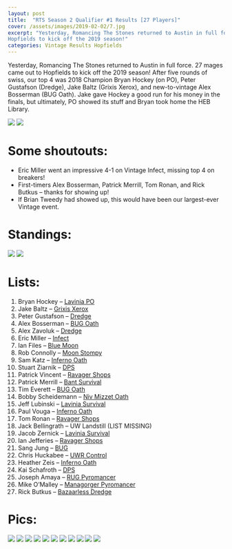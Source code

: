 ```yaml
---
layout: post
title:  "RTS Season 2 Qualifier #1 Results [27 Players]"
cover: /assets/images/2019-02-02/7.jpg
excerpt: "Yesterday, Romancing The Stones returned to Austin in full force. 27 mages came out to
Hopfields to kick off the 2019 season!"
categories: Vintage Results Hopfields
---
```


Yesterday, Romancing The Stones returned to Austin in full force. 27 mages came out to Hopfields to
kick off the 2019 season! After five rounds of swiss, our top 4 was 2018 Champion Bryan Hockey (on
PO), Peter Gustafson (Dredge), Jake Baltz (Grixis Xerox), and new-to-vintage Alex Bosserman (BUG
Oath). Jake gave Hockey a good run for his money in the finals, but ultimately, PO showed its stuff
and Bryan took home the HEB Library.

![]({{site.cdn_url}}/assets/images/2019-02-02/1.jpg)
![]({{site.cdn_url}}/assets/images/2019-02-02/2.jpg)

# Some shoutouts:

* Eric Miller went an impressive 4-1 on Vintage Infect, missing top 4 on breakers!
* First-timers Alex Bosserman, Patrick Merrill, Tom Ronan, and Rick Butkus – thanks for showing
up!
* If Brian Tweedy had showed up, this would have been our largest-ever Vintage event.

# Standings:

![]({{site.cdn_url}}/assets/images/2019-02-02/standings1.png)
![]({{site.cdn_url}}/assets/images/2019-02-02/standings2.png)

# Lists:

1. Bryan Hockey – [Lavinia PO]({{site.cdn_url}}/assets/images/2019-02-02/deck-1.jpg)
2. Jake Baltz – [Grixis Xerox]({{site.cdn_url}}/assets/images/2019-02-02/deck-2.jpg)
3. Peter Gustafson – [Dredge]({{site.cdn_url}}/assets/images/2019-02-02/deck-3.jpg)
4. Alex Bosserman – [BUG Oath]({{site.cdn_url}}/assets/images/2019-02-02/deck-4.jpg)
5. Alex Zavoluk – [Dredge]({{site.cdn_url}}/assets/images/2019-02-02/deck-5.jpg)
6. Eric Miller – [Infect]({{site.cdn_url}}/assets/images/2019-02-02/deck-6.jpg)
7. Ian Files – [Blue Moon]({{site.cdn_url}}/assets/images/2019-02-02/deck-7.jpg)
8. Rob Connolly – [Moon Stompy]({{site.cdn_url}}/assets/images/2019-02-02/deck-8.jpg)
9. Sam Katz – [Inferno Oath]({{site.cdn_url}}/assets/images/2019-02-02/deck-9.jpg)
10. Stuart Ziarnik – [DPS]({{site.cdn_url}}/assets/images/2019-02-02/deck-10.jpg)
11. Patrick Vincent – [Ravager Shops]({{site.cdn_url}}/assets/images/2019-02-02/deck-11.jpg)
12. Patrick Merrill – [Bant Survival]({{site.cdn_url}}/assets/images/2019-02-02/deck-12.jpg)
13. Tim Everett – [BUG Oath]({{site.cdn_url}}/assets/images/2019-02-02/deck-13.jpg)
14. Bobby Scheidemann – [Niv Mizzet Oath]({{site.cdn_url}}/assets/images/2019-02-02/deck-14.jpg)
15. Jeff Lubinski – [Lavinia Survival]({{site.cdn_url}}/assets/images/2019-02-02/deck-15.jpg)
16. Paul Vouga – [Inferno Oath]({{site.cdn_url}}/assets/images/2019-02-02/deck-16.jpg)
17. Tom Ronan – [Ravager Shops]({{site.cdn_url}}/assets/images/2019-02-02/deck-17.jpg)
18. Jack Bellingrath – UW Landstill (LIST MISSING)
19. Jacob Zernick – [Lavinia Survival]({{site.cdn_url}}/assets/images/2019-02-02/deck-19.jpg)
20. Ian Jefferies – [Ravager Shops]({{site.cdn_url}}/assets/images/2019-02-02/deck-20.jpg)
21. Sang Jung – [BUG]({{site.cdn_url}}/assets/images/2019-02-02/deck-21.jpg)
22. Chris Huckabee – [UWR Control]({{site.cdn_url}}/assets/images/2019-02-02/deck-22.jpg)
23. Heather Zeis – [Inferno Oath]({{site.cdn_url}}/assets/images/2019-02-02/deck-23.jpg)
24. Kai Schafroth – [DPS]({{site.cdn_url}}/assets/images/2019-02-02/deck-24.jpg)
25. Joseph Amaya – [RUG Pyromancer]({{site.cdn_url}}/assets/images/2019-02-02/deck-25.jpg)
26. Mike O’Malley – [Managorger Pyromancer]({{site.cdn_url}}/assets/images/2019-02-02/deck-26.jpg)
27. Rick Butkus – [Bazaarless Dredge]({{site.cdn_url}}/assets/images/2019-02-02/deck-27.jpg)

# Pics:

![]({{site.cdn_url}}/assets/images/2019-02-02/3.jpg)
![]({{site.cdn_url}}/assets/images/2019-02-02/4.jpg)
![]({{site.cdn_url}}/assets/images/2019-02-02/5.jpg)
![]({{site.cdn_url}}/assets/images/2019-02-02/6.jpg)
![]({{site.cdn_url}}/assets/images/2019-02-02/7.jpg)
![]({{site.cdn_url}}/assets/images/2019-02-02/8.jpg)
![]({{site.cdn_url}}/assets/images/2019-02-02/9.jpg)
![]({{site.cdn_url}}/assets/images/2019-02-02/10.jpg)
![]({{site.cdn_url}}/assets/images/2019-02-02/11.jpg)
![]({{site.cdn_url}}/assets/images/2019-02-02/12.jpg)
![]({{site.cdn_url}}/assets/images/2019-02-02/13.jpg)
